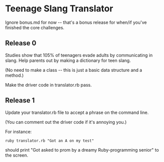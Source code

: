 # Teenage Slang Translator

Ignore bonus.md for now -- that's a bonus release for when/if you've finished the core challenges.

## Release 0

Studies show that 105% of teenagers evade adults by communicating in slang. Help parents out by making a dictionary for teen slang.

(No need to make a class -- this is just a basic data structure and a method.)

Make the driver code in translator.rb pass.

## Release 1

Update your translator.rb file to accept a phrase on the command line.

(You can comment out the driver code if it's annoying you.)

For instance:

    ruby translator.rb "Got an A on my test"

should print "Got asked to prom by a dreamy Ruby-programming senior" to the screen.

